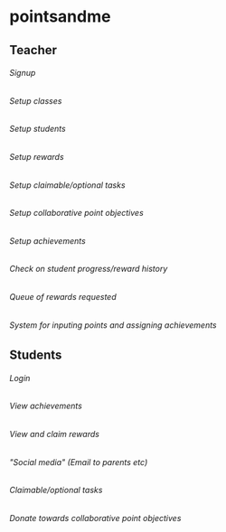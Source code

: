 # pointsandme

## Teacher
###### Signup
###### Setup classes
###### Setup students
###### Setup rewards
###### Setup claimable/optional tasks
###### Setup collaborative point objectives
###### Setup achievements
###### Check on student progress/reward history
###### Queue of rewards requested
###### System for inputing points and assigning achievements

## Students
###### Login
###### View achievements
###### View and claim rewards
###### "Social media" (Email to parents etc)
###### Claimable/optional tasks
###### Donate towards collaborative point objectives

